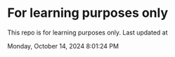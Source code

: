 # For learning purposes only
This repo is for learning purposes only.
Last updated at

Monday, October 14, 2024 8:01:24 PM

